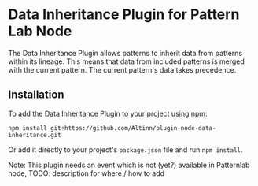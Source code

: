 # Data Inheritance Plugin for Pattern Lab Node

The Data Inheritance Plugin allows patterns to inherit data from patterns within its lineage. 
This means that data from included patterns is merged with the current pattern. The current pattern's data takes precedence.

## Installation

To add the Data Inheritance Plugin to your project using [npm](http://npmjs.com/):

    npm install git+https://github.com/Altinn/plugin-node-data-inheritance.git

Or add it directly to your project's `package.json` file and run `npm install`.

Note: This plugin needs an event which is not (yet?) available in Patternlab node, TODO: description for where / how to add
